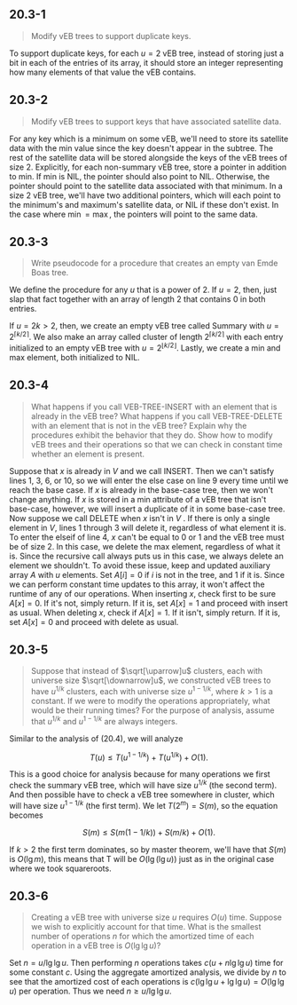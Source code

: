 ## 20.3-1

> Modify vEB trees to support duplicate keys.

To support duplicate keys, for each $u = 2$ vEB tree, instead of storing just a bit in each of the entries of its array, it should store an integer representing how many elements of that value the vEB contains.

## 20.3-2

> Modify vEB trees to support keys that have associated satellite data.

For any key which is a minimum on some vEB, we'll need to store its satellite data with the min value since the key doesn't appear in the subtree. The rest of the satellite data will be stored alongside the keys of the vEB trees of size $2$. Explicitly, for each non-summary vEB tree, store a pointer in addition to min. If min is $\text{NIL}$, the pointer should also point to $\text{NIL}$. Otherwise, the pointer should point to the satellite data associated with that minimum. In a size $2$ vEB tree, we'll have two additional pointers, which will each point to the minimum's and maximum's satellite data, or $\text{NIL}$ if these don't exist. In the case where $\min = \max$, the pointers will point to the same data.

## 20.3-3

> Write pseudocode for a procedure that creates an empty van Emde Boas tree.

We define the procedure for any $u$ that is a power of $2$. If $u = 2$, then, just slap that fact together with an array of length $2$ that contains $0$ in both entries.

If $u = 2k > 2$, then, we create an empty vEB tree called Summary with $u = 2^{\lceil k / 2 \rceil}$. We also make an array called cluster of length $2^{\lceil k / 2 \rceil}$ with each entry initialized to an empty vEB tree with $u = 2^{\lfloor k / 2 \rfloor}$. Lastly, we create a min and max element, both initialized to $\text{NIL}$.

## 20.3-4

> What happens if you call $\text{VEB-TREE-INSERT}$ with an element that is already in the vEB tree? What happens if you call $\text{VEB-TREE-DELETE}$ with an element that is not in the vEB tree? Explain why the procedures exhibit the behavior that they do. Show how to modify vEB trees and their operations so that we can check in constant time whether an element is present.

Suppose that $x$ is already in $V$ and we call $\text{INSERT}$. Then we can't satisfy lines 1, 3, 6, or 10, so we will enter the else case on line 9 every time until we reach the base case. If $x$ is already in the base-case tree, then we won't change anything. If $x$ is stored in a min attribute of a vEB tree that isn't base-case, however, we will insert a duplicate of it in some base-case tree. Now suppose we call $\text{DELETE}$ when $x$ isn't in $V$ . If there is only a single element in $V$, lines 1 through 3 will delete it, regardless of what element it is. To enter the elseif of line 4, $x$ can't be equal to $0$ or $1$ and the vEB tree must be of size $2$. In this case, we delete the max element, regardless of what it is. Since the recursive call always puts us in this case, we always delete an element we shouldn't. To avoid these issue, keep and updated auxiliary array $A$ with $u$ elements. Set $A[i] = 0$ if $i$ is not in the tree, and $1$ if it is. Since we can perform constant time updates to this array, it won't affect the runtime of any of our operations. When inserting $x$, check first to be sure $A[x] = 0$. If it's not, simply return. If it is, set $A[x] = 1$ and proceed with insert as usual. When deleting $x$, check if $A[x] = 1$. If it isn't, simply return. If it is, set $A[x] = 0$ and proceed with delete as usual.

## 20.3-5

> Suppose that instead of $\sqrt[\uparrow]u$ clusters, each with universe size $\sqrt[\downarrow]u$, we constructed vEB trees to have $u^{1 / k}$ clusters, each with universe size $u^{1 - 1 / k}$, where $k > 1$ is a constant. If we were to modify the operations appropriately, what would be their running times? For the purpose of analysis, assume that $u^{1 / k}$ and $u^{1 - 1 / k}$ are always integers.

Similar to the analysis of $\text{(20.4)}$, we will analyze

$$T(u) \le T(u^{1 - 1 / k}) + T(u^{1 / k}) + O(1).$$

This is a good choice for analysis because for many operations we first check the summary vEB tree, which will have size $u^{1 / k}$ (the second term). And then possible have to check a vEB tree somewhere in cluster, which will have size $u^{1 - 1/k}$ (the first term). We let $T(2^m) = S(m)$, so the equation becomes

$$S(m) \le S(m(1 - 1/k)) + S(m/k) + O(1).$$

If $k > 2$ the first term dominates, so by master theorem, we'll have that $S(m)$ is $O(\lg m)$, this means that T will be $O(\lg(\lg u))$ just as in the original case where we took squareroots.

## 20.3-6

> Creating a vEB tree with universe size $u$ requires $O(u)$ time. Suppose we wish to explicitly account for that time. What is the smallest number of operations $n$ for which the amortized time of each operation in a vEB tree is $O(\lg\lg u)$?

Set $n = u / \lg\lg u$. Then performing $n$ operations takes $c(u + n\lg\lg u)$ time for some constant $c$. Using the aggregate amortized analysis, we divide by $n$ to see that the amortized cost of each operations is $c(\lg\lg u + \lg\lg u) = O(\lg\lg u)$ per operation. Thus we need $n \ge u/ \lg \lg u$.
